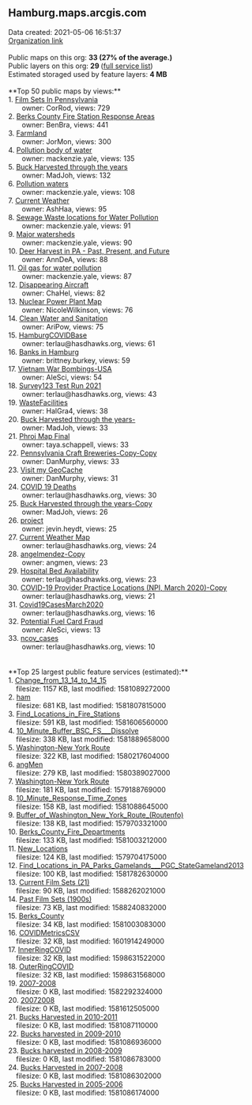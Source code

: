 <h2>Hamburg.maps.arcgis.com</h2> Data created: 2021-05-06 16:51:37 <br /><a target='new' href='https://Hamburg.maps.arcgis.com'>Organization link</a><br /><br />Public maps on this org: <b>33 (27% of the average.)</b><br />Public layers on this org: <b>29 </b>(<a target='new' href='https://services.arcgis.com/7IX23slWd1fwLYlq/ArcGIS/rest/services'>full service list</a>)<br />Estimated storaged used by feature layers: <b>4 MB</b><br /><br />**Top 50 public maps by views:**<br />  1. <a target='new' href='https://www.arcgis.com/home/item.html?id=b54d77b54f044cc5af917afff3a7b554'>Film Sets In Pennsylvania</a> <br />  &nbsp;&nbsp;&nbsp;&nbsp; &nbsp;&nbsp;owner: CorRod, views: 729<br />  2. <a target='new' href='https://www.arcgis.com/home/item.html?id=c2b7e28a37674910bcd385b80fc5187e'>Berks County Fire Station Response Areas</a> <br />  &nbsp;&nbsp;&nbsp;&nbsp; &nbsp;&nbsp;owner: BenBra, views: 441<br />  3. <a target='new' href='https://www.arcgis.com/home/item.html?id=d9c32c00494c4f9481ec2e27ca414b25'>Farmland</a> <br />  &nbsp;&nbsp;&nbsp;&nbsp; &nbsp;&nbsp;owner: JorMon, views: 300<br />  4. <a target='new' href='https://www.arcgis.com/home/item.html?id=cf30234cdc434833886afd880a92e700'>Pollution body of water</a> <br />  &nbsp;&nbsp;&nbsp;&nbsp; &nbsp;&nbsp;owner: mackenzie.yale, views: 135<br />  5. <a target='new' href='https://www.arcgis.com/home/item.html?id=024db356a7f14a3da22d6adf1d7e9653'>Buck Harvested through the years</a> <br />  &nbsp;&nbsp;&nbsp;&nbsp; &nbsp;&nbsp;owner: MadJoh, views: 132<br />  6. <a target='new' href='https://www.arcgis.com/home/item.html?id=2c474e2363ac4e739ac8d2bf0179419a'>Pollution waters</a> <br />  &nbsp;&nbsp;&nbsp;&nbsp; &nbsp;&nbsp;owner: mackenzie.yale, views: 108<br />  7. <a target='new' href='https://www.arcgis.com/home/item.html?id=ac62df022b5a4c9498fad79abd200b34'>Current Weather</a> <br />  &nbsp;&nbsp;&nbsp;&nbsp; &nbsp;&nbsp;owner: AshHaa, views: 95<br />  8. <a target='new' href='https://www.arcgis.com/home/item.html?id=481575daa064401f9a2ed72628c9a824'>Sewage Waste  locations for Water Pollution</a> <br />  &nbsp;&nbsp;&nbsp;&nbsp; &nbsp;&nbsp;owner: mackenzie.yale, views: 91<br />  9. <a target='new' href='https://www.arcgis.com/home/item.html?id=e9cbb400676f4ef0892e5b9a924bec67'>Major watersheds</a> <br />  &nbsp;&nbsp;&nbsp;&nbsp; &nbsp;&nbsp;owner: mackenzie.yale, views: 90<br />  10. <a target='new' href='https://www.arcgis.com/home/item.html?id=485fa09f5ae748d38b14aeed0f88e629'>Deer Harvest in PA - Past, Present, and Future</a> <br />  &nbsp;&nbsp;&nbsp;&nbsp; &nbsp;&nbsp;owner: AnnDeA, views: 88<br />  11. <a target='new' href='https://www.arcgis.com/home/item.html?id=3a1f0c686cd045f68f2524d64c4f204f'>Oil gas for water pollution</a> <br />  &nbsp;&nbsp;&nbsp;&nbsp; &nbsp;&nbsp;owner: mackenzie.yale, views: 87<br />  12. <a target='new' href='https://www.arcgis.com/home/item.html?id=c8e6bee21a0f4cf4b5936128c8ee478d'>Disappearing Aircraft</a> <br />  &nbsp;&nbsp;&nbsp;&nbsp; &nbsp;&nbsp;owner: ChaHel, views: 82<br />  13. <a target='new' href='https://www.arcgis.com/home/item.html?id=0df3d5e0a9094301bb309906c01a9c32'>Nuclear Power Plant Map</a> <br />  &nbsp;&nbsp;&nbsp;&nbsp; &nbsp;&nbsp;owner: NicoleWilkinson, views: 76<br />  14. <a target='new' href='https://www.arcgis.com/home/item.html?id=50b0f51d904641af9b5325357ebd6327'>Clean Water and Sanitation</a> <br />  &nbsp;&nbsp;&nbsp;&nbsp; &nbsp;&nbsp;owner: AriPow, views: 75<br />  15. <a target='new' href='https://www.arcgis.com/home/item.html?id=40d2984ed9b24599b26b43d9cebdc19f'>HamburgCOVIDBase</a> <br />  &nbsp;&nbsp;&nbsp;&nbsp; &nbsp;&nbsp;owner: terlau@hasdhawks.org, views: 61<br />  16. <a target='new' href='https://www.arcgis.com/home/item.html?id=1c94d70c43774360a570539a4fc272cf'>Banks in Hamburg</a> <br />  &nbsp;&nbsp;&nbsp;&nbsp; &nbsp;&nbsp;owner: brittney.burkey, views: 59<br />  17. <a target='new' href='https://www.arcgis.com/home/item.html?id=5ce57b6192934a1985210dd04202fec4'>Vietnam War Bombings-USA</a> <br />  &nbsp;&nbsp;&nbsp;&nbsp; &nbsp;&nbsp;owner: AleSci, views: 54<br />  18. <a target='new' href='https://www.arcgis.com/home/item.html?id=14e5e311af4f491aa55d9690578926f7'>Survey123 Test Run 2021</a> <br />  &nbsp;&nbsp;&nbsp;&nbsp; &nbsp;&nbsp;owner: terlau@hasdhawks.org, views: 43<br />  19. <a target='new' href='https://www.arcgis.com/home/item.html?id=4b3a08a80c684eca9887f98321e9be5d'>WasteFacilities</a> <br />  &nbsp;&nbsp;&nbsp;&nbsp; &nbsp;&nbsp;owner: HalGra4, views: 38<br />  20. <a target='new' href='https://www.arcgis.com/home/item.html?id=5abba569a50741ffbc69a31c5c14d69d'>Buck Harvested through the years-</a> <br />  &nbsp;&nbsp;&nbsp;&nbsp; &nbsp;&nbsp;owner: MadJoh, views: 33<br />  21. <a target='new' href='https://www.arcgis.com/home/item.html?id=612121734d824d7ebc05a92e18f82b2b'>Phroj Map Final</a> <br />  &nbsp;&nbsp;&nbsp;&nbsp; &nbsp;&nbsp;owner: taya.schappell, views: 33<br />  22. <a target='new' href='https://www.arcgis.com/home/item.html?id=21efd26e85494efba7964ba53eb134bd'>Pennsylvania Craft Breweries-Copy-Copy</a> <br />  &nbsp;&nbsp;&nbsp;&nbsp; &nbsp;&nbsp;owner: DanMurphy, views: 33<br />  23. <a target='new' href='https://www.arcgis.com/home/item.html?id=2bde15a3157c41258a0d2ad49201cb5f'>Visit my GeoCache</a> <br />  &nbsp;&nbsp;&nbsp;&nbsp; &nbsp;&nbsp;owner: DanMurphy, views: 31<br />  24. <a target='new' href='https://www.arcgis.com/home/item.html?id=a8b5056e2b454c47b35f779c104bbc0a'>COVID 19 Deaths</a> <br />  &nbsp;&nbsp;&nbsp;&nbsp; &nbsp;&nbsp;owner: terlau@hasdhawks.org, views: 30<br />  25. <a target='new' href='https://www.arcgis.com/home/item.html?id=b12b60b56ef5477693630c48aa41e3d9'>Buck Harvested through the years-Copy</a> <br />  &nbsp;&nbsp;&nbsp;&nbsp; &nbsp;&nbsp;owner: MadJoh, views: 26<br />  26. <a target='new' href='https://www.arcgis.com/home/item.html?id=90de0a4435f248ce9cafc99d1f242a76'>project</a> <br />  &nbsp;&nbsp;&nbsp;&nbsp; &nbsp;&nbsp;owner: jevin.heydt, views: 25<br />  27. <a target='new' href='https://www.arcgis.com/home/item.html?id=635569853dab417ba33483ddbba20420'>Current Weather Map</a> <br />  &nbsp;&nbsp;&nbsp;&nbsp; &nbsp;&nbsp;owner: terlau@hasdhawks.org, views: 24<br />  28. <a target='new' href='https://www.arcgis.com/home/item.html?id=258f08b583cf40faab6776af7b7e4b15'>angelmendez-Copy</a> <br />  &nbsp;&nbsp;&nbsp;&nbsp; &nbsp;&nbsp;owner: angmen, views: 23<br />  29. <a target='new' href='https://www.arcgis.com/home/item.html?id=bc99002984084fcebf0752bbf41b98b6'>Hospital Bed Availability</a> <br />  &nbsp;&nbsp;&nbsp;&nbsp; &nbsp;&nbsp;owner: terlau@hasdhawks.org, views: 23<br />  30. <a target='new' href='https://www.arcgis.com/home/item.html?id=782e3c834ed44d2a8725cb43a88d2074'>COVID-19 Provider Practice Locations (NPI, March 2020)-Copy</a> <br />  &nbsp;&nbsp;&nbsp;&nbsp; &nbsp;&nbsp;owner: terlau@hasdhawks.org, views: 21<br />  31. <a target='new' href='https://www.arcgis.com/home/item.html?id=84b655b540724d26aaef6d7b5db8a30e'>Covid19CasesMarch2020</a> <br />  &nbsp;&nbsp;&nbsp;&nbsp; &nbsp;&nbsp;owner: terlau@hasdhawks.org, views: 16<br />  32. <a target='new' href='https://www.arcgis.com/home/item.html?id=85c3648a974d42f6abe8db5c133ed867'>Potential Fuel Card Fraud</a> <br />  &nbsp;&nbsp;&nbsp;&nbsp; &nbsp;&nbsp;owner: AleSci, views: 13<br />  33. <a target='new' href='https://www.arcgis.com/home/item.html?id=01a08206d5ed467b84922bd696cd1287'>ncov_cases</a> <br />  &nbsp;&nbsp;&nbsp;&nbsp; &nbsp;&nbsp;owner: terlau@hasdhawks.org, views: 10<br /><br /><br />**Top 25 largest public feature services (estimated):**<br /> 1. <a target='new' href='https://www.arcgis.com/home/item.html?id=dc662e85bb1342dc9e69b7e0a82544f9'>Change_from_13_14_to_14_15</a><br /> &nbsp;&nbsp;&nbsp;&nbsp;filesize: 1157 KB, last modified: 1581089272000<br /> 2. <a target='new' href='https://www.arcgis.com/home/item.html?id=4ab4a4b3eb6c40a3b0e1c3ba40992f6b'>ham</a><br /> &nbsp;&nbsp;&nbsp;&nbsp;filesize: 681 KB, last modified: 1581807815000<br /> 3. <a target='new' href='https://www.arcgis.com/home/item.html?id=9242397379e84e0eb4b2a6b078f12d91'>Find_Locations_in_Fire_Stations</a><br /> &nbsp;&nbsp;&nbsp;&nbsp;filesize: 591 KB, last modified: 1581606560000<br /> 4. <a target='new' href='https://www.arcgis.com/home/item.html?id=60f0cf22fab24f5f9a08c7d7815ef299'>10_Minute_Buffer_BSC_FS___Dissolve</a><br /> &nbsp;&nbsp;&nbsp;&nbsp;filesize: 338 KB, last modified: 1581889658000<br /> 5. <a target='new' href='https://www.arcgis.com/home/item.html?id=ea7d6d30105341608afc5e171264195f'>Washington-New York Route</a><br /> &nbsp;&nbsp;&nbsp;&nbsp;filesize: 322 KB, last modified: 1580217604000<br /> 6. <a target='new' href='https://www.arcgis.com/home/item.html?id=f860b8ecf449489888a5ec01cf5435f1'>angMen</a><br /> &nbsp;&nbsp;&nbsp;&nbsp;filesize: 279 KB, last modified: 1580389027000<br /> 7. <a target='new' href='https://www.arcgis.com/home/item.html?id=5f91fb353da04495b4d71ea968a3217a'>Washington-New York Route</a><br /> &nbsp;&nbsp;&nbsp;&nbsp;filesize: 181 KB, last modified: 1579188769000<br /> 8. <a target='new' href='https://www.arcgis.com/home/item.html?id=cf25c1946f2143ed9d9bdb31a54ed5ad'>10_Minute_Response_Time_Zones</a><br /> &nbsp;&nbsp;&nbsp;&nbsp;filesize: 158 KB, last modified: 1581088645000<br /> 9. <a target='new' href='https://www.arcgis.com/home/item.html?id=90206a7453de4d319a855308ad1a4b1c'>Buffer_of_Washington_New_York_Route_(Routenfo)</a><br /> &nbsp;&nbsp;&nbsp;&nbsp;filesize: 138 KB, last modified: 1579703321000<br /> 10. <a target='new' href='https://www.arcgis.com/home/item.html?id=8555e72ea00e4e2e955f804cf759be95'>Berks_County_Fire_Departments</a><br /> &nbsp;&nbsp;&nbsp;&nbsp;filesize: 133 KB, last modified: 1581003212000<br /> 11. <a target='new' href='https://www.arcgis.com/home/item.html?id=6ef8cdb65d8b4d75a2db01c66840b716'>New_Locations</a><br /> &nbsp;&nbsp;&nbsp;&nbsp;filesize: 124 KB, last modified: 1579704175000<br /> 12. <a target='new' href='https://www.arcgis.com/home/item.html?id=2db0d37ab10f4a0891a4bd81879c082c'>Find_Locations_in_PA_Parks_Gamelands___PGC_StateGameland2013</a><br /> &nbsp;&nbsp;&nbsp;&nbsp;filesize: 100 KB, last modified: 1581782630000<br /> 13. <a target='new' href='https://www.arcgis.com/home/item.html?id=c2cdc4347eb5470292f0c9a21a76c413'>Current Film Sets (21)</a><br /> &nbsp;&nbsp;&nbsp;&nbsp;filesize: 90 KB, last modified: 1588262021000<br /> 14. <a target='new' href='https://www.arcgis.com/home/item.html?id=396fe58d844346fa839b6a8629ae4837'>Past Film Sets (1900s)</a><br /> &nbsp;&nbsp;&nbsp;&nbsp;filesize: 73 KB, last modified: 1588240832000<br /> 15. <a target='new' href='https://www.arcgis.com/home/item.html?id=646f96c8b8014c71915626147217d9ba'>Berks_County</a><br /> &nbsp;&nbsp;&nbsp;&nbsp;filesize: 34 KB, last modified: 1581003083000<br /> 16. <a target='new' href='https://www.arcgis.com/home/item.html?id=073aadc25b08400baf9d3646c73b3e97'>COVIDMetricsCSV</a><br /> &nbsp;&nbsp;&nbsp;&nbsp;filesize: 32 KB, last modified: 1601914249000<br /> 17. <a target='new' href='https://www.arcgis.com/home/item.html?id=2e852e67cfb049dd8e1641a2c1e58deb'>InnerRingCOVID</a><br /> &nbsp;&nbsp;&nbsp;&nbsp;filesize: 32 KB, last modified: 1598631522000<br /> 18. <a target='new' href='https://www.arcgis.com/home/item.html?id=5febc1f1bff1464f9467c488b9dacad6'>OuterRingCOVID</a><br /> &nbsp;&nbsp;&nbsp;&nbsp;filesize: 32 KB, last modified: 1598631568000<br /> 19. <a target='new' href='https://www.arcgis.com/home/item.html?id=6663bd1fc0c94683bf3a8bf6bc1d81c2'>2007-2008</a><br /> &nbsp;&nbsp;&nbsp;&nbsp;filesize: 0 KB, last modified: 1582292324000<br /> 20. <a target='new' href='https://www.arcgis.com/home/item.html?id=eb77b5d77afa457999f48ccf9cfa1ad4'>20072008</a><br /> &nbsp;&nbsp;&nbsp;&nbsp;filesize: 0 KB, last modified: 1581612505000<br /> 21. <a target='new' href='https://www.arcgis.com/home/item.html?id=bc71dd74763f4dae8f344fa11af298fa'>Bucks Harvested in 2010-2011</a><br /> &nbsp;&nbsp;&nbsp;&nbsp;filesize: 0 KB, last modified: 1581087110000<br /> 22. <a target='new' href='https://www.arcgis.com/home/item.html?id=df8efd6c430b410b9a9b398e4dcf0ce8'>Bucks harvested in 2009-2010</a><br /> &nbsp;&nbsp;&nbsp;&nbsp;filesize: 0 KB, last modified: 1581086936000<br /> 23. <a target='new' href='https://www.arcgis.com/home/item.html?id=0e24d154bc8f4563aa7462033212f004'>Bucks harvested in 2008-2009</a><br /> &nbsp;&nbsp;&nbsp;&nbsp;filesize: 0 KB, last modified: 1581086783000<br /> 24. <a target='new' href='https://www.arcgis.com/home/item.html?id=858aa0bb26c547f483f47e0dadbb4bd2'>Bucks Harvested in 2007-2008</a><br /> &nbsp;&nbsp;&nbsp;&nbsp;filesize: 0 KB, last modified: 1581086302000<br /> 25. <a target='new' href='https://www.arcgis.com/home/item.html?id=6dbf3e8add234f4aa175a37b12cd2758'>Bucks Harvested in 2005-2006</a><br /> &nbsp;&nbsp;&nbsp;&nbsp;filesize: 0 KB, last modified: 1581086174000<br />